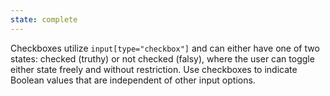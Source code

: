 ```yaml
---
state: complete
---
```


Checkboxes utilize `input[type="checkbox"]` and can either have one of two states: checked (truthy) or not checked (falsy), where the user can toggle either state freely and without restriction. Use checkboxes to indicate Boolean values that are independent of other input options.